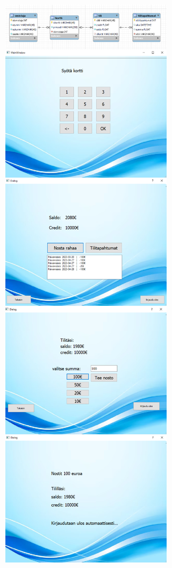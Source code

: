 

<img src="er-diagram.png">


<img src="LoginWindow.png">


<img src="ChooseActionWindow.png">


<img src="WithdrawWindow.png">


<img src="EndSceneWindow.png">



